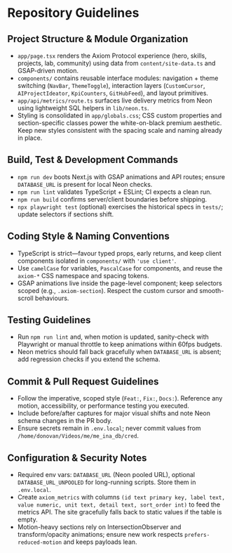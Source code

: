 # Repository Guidelines

## Project Structure & Module Organization
- `app/page.tsx` renders the Axiom Protocol experience (hero, skills, projects, lab, community) using data from `content/site-data.ts` and GSAP-driven motion.
- `components/` contains reusable interface modules: navigation + theme switching (`NavBar`, `ThemeToggle`), interaction layers (`CustomCursor`, `AIProjectIdeator`, `KpiCounters`, `GitHubFeed`), and layout primitives.
- `app/api/metrics/route.ts` surfaces live delivery metrics from Neon using lightweight SQL helpers in `lib/neon.ts`.
- Styling is consolidated in `app/globals.css`; CSS custom properties and section-specific classes power the white-on-black premium aesthetic. Keep new styles consistent with the spacing scale and naming already in place.

## Build, Test & Development Commands
- `npm run dev` boots Next.js with GSAP animations and API routes; ensure `DATABASE_URL` is present for local Neon checks.
- `npm run lint` validates TypeScript + ESLint; CI expects a clean run.
- `npm run build` confirms server/client boundaries before shipping.
- `npx playwright test` (optional) exercises the historical specs in `tests/`; update selectors if sections shift.

## Coding Style & Naming Conventions
- TypeScript is strict—favour typed props, early returns, and keep client components isolated in `components/` with `'use client'`.
- Use `camelCase` for variables, `PascalCase` for components, and reuse the `axiom-*` CSS namespace and spacing tokens.
- GSAP animations live inside the page-level component; keep selectors scoped (e.g., `.axiom-section`). Respect the custom cursor and smooth-scroll behaviours.

## Testing Guidelines
- Run `npm run lint` and, when motion is updated, sanity-check with Playwright or manual throttle to keep animations within 60fps budgets.
- Neon metrics should fall back gracefully when `DATABASE_URL` is absent; add regression checks if you extend the schema.

## Commit & Pull Request Guidelines
- Follow the imperative, scoped style (`Feat:`, `Fix:`, `Docs:`). Reference any motion, accessibility, or performance testing you executed.
- Include before/after captures for major visual shifts and note Neon schema changes in the PR body.
- Ensure secrets remain in `.env.local`; never commit values from `/home/donovan/Videos/me/me_ina_db/cred`.

## Configuration & Security Notes
- Required env vars: `DATABASE_URL` (Neon pooled URL), optional `DATABASE_URL_UNPOOLED` for long-running scripts. Store them in `.env.local`.
- Create `axiom_metrics` with columns `(id text primary key, label text, value numeric, unit text, detail text, sort_order int)` to feed the metrics API. The site gracefully falls back to static values if the table is empty.
- Motion-heavy sections rely on IntersectionObserver and transform/opacity animations; ensure new work respects `prefers-reduced-motion` and keeps payloads lean.
